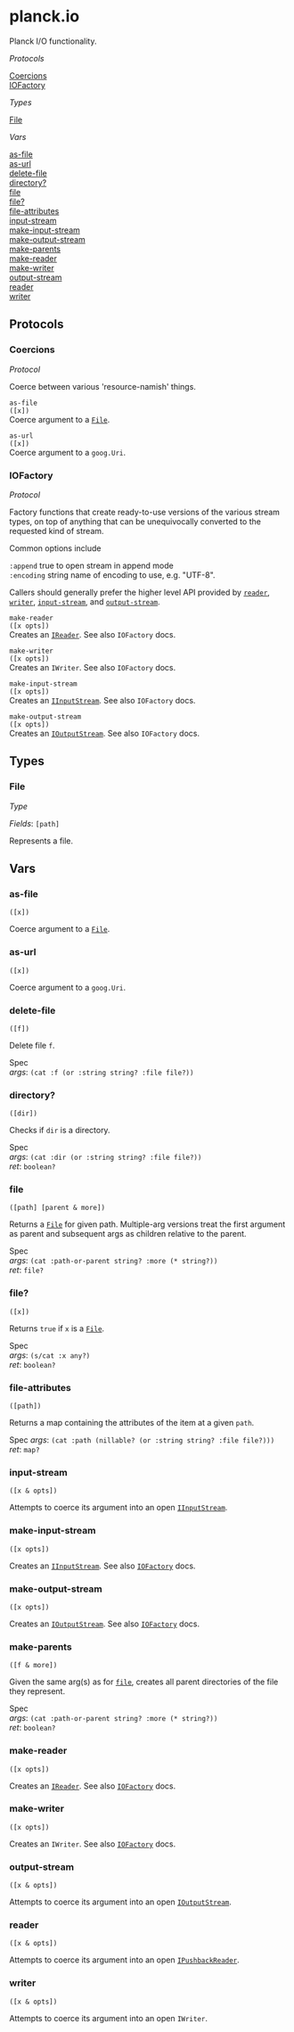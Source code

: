 # planck.io

Planck I/O functionality.

_Protocols_

[Coercions](#Coercions)<br/>
[IOFactory](#IOFactory)<br/>

_Types_

[File](#File)<br/>

_Vars_

[as-file](#as-file)<br/>
[as-url](#as-url)<br/>
[delete-file](#delete-file)<br/>
[directory?](#directory?)<br/>
[file](#file)<br/>
[file?](#file?)<br/>
[file-attributes](#file-attributes)<br/>
[input-stream](#input-stream)<br/>
[make-input-stream](#make-input-stream)<br/>
[make-output-stream](#make-output-stream)<br/>
[make-parents](#make-parents)<br/>
[make-reader](#make-reader)<br/>
[make-writer](#make-writer)<br/>
[output-stream](#output-stream)<br/>
[reader](#reader)<br/>
[writer](#writer)<br/>
   
## Protocols

### <a name="Coercions"></a>Coercions
_Protocol_

  Coerce between various 'resource-namish' things.

  `as-file`<br/>
  `([x])`<br/>
  Coerce argument to a [`File`](#File).

  `as-url`<br/>
  `([x])`<br/>
  Coerce argument to a `goog.Uri`.
  
### <a name="IOFactory"></a>IOFactory
_Protocol_

  Factory functions that create ready-to-use versions of
  the various stream types, on top of anything that can
  be unequivocally converted to the requested kind of stream.

  Common options include

  `:append`   true to open stream in append mode<br/>
  `:encoding`  string name of encoding to use, e.g. "UTF-8".

  Callers should generally prefer the higher level API provided by
  [`reader`](#reader), [`writer`](#writer), [`input-stream`](#input-stream), and [`output-stream`](#output-stream).

  `make-reader`<br/>
  `([x opts])`<br/>
  Creates an [`IReader`](planck-core.html#IReader). See also `IOFactory` docs.

  `make-writer`<br/>
  `([x opts])`<br/>
  Creates an `IWriter`. See also `IOFactory` docs.

  `make-input-stream`<br/>
  `([x opts])`<br/>
  Creates an [`IInputStream`](planck-core.html#IInputStream). See also `IOFactory` docs.

  `make-output-stream`<br/>
  `([x opts])`<br/>
  Creates an [`IOutputStream`](planck-core.html#IOutputStream). See also `IOFactory` docs.

## Types

### <a name="File"></a>File

_Type_

_Fields_: `[path]`

Represents a file.

## Vars

### <a name="as-file"></a>as-file
`([x])`

Coerce argument to a [`File`](#File).
  
### <a name="as-url"></a>as-url
`([x])`

Coerce argument to a `goog.Uri`.

### <a name="delete-file"></a>delete-file
`([f])`

Delete file `f`.

Spec<br/>
 _args_: `(cat :f (or :string string? :file file?))`<br/>
 
### <a name=""></a>directory?
`([dir])`

Checks if `dir` is a directory.

Spec<br/>
 _args_: `(cat :dir (or :string string? :file file?))`<br/>
 _ret_: `boolean?`<br/>
 
### <a name="file"></a>file
`([path] [parent & more])`

Returns a [`File`](#File) for given path.  Multiple-arg
versions treat the first argument as parent and subsequent args as
children relative to the parent.

Spec<br/>
 _args_: `(cat :path-or-parent string? :more (* string?))`<br/>
 _ret_: `file?`

### <a name="file?"></a>file?
`([x])`

Returns `true` if `x` is a [`File`](#File).

Spec<br/>
 _args_: `(s/cat :x any?)`<br/>
 _ret_: `boolean?`
  
### <a name="file-attributes"></a>file-attributes
`([path])`

Returns a map containing the attributes of the item at a given `path`.

Spec
 _args_: `(cat :path (nillable? (or :string string? :file file?)))`<br/>
 _ret_: `map?`
 
### <a name="input-stream"></a>input-stream
`([x & opts])`

Attempts to coerce its argument into an open [`IInputStream`](planck-core.html#IInputStream).

### <a name="make-input-stream"></a>make-input-stream
`([x opts])`

Creates an [`IInputStream`](planck-core.html#IInputStream). See also [`IOFactory`](#IOFactory) docs.
  
### <a name="make-output-stream"></a>make-output-stream
`([x opts])`
  
Creates an [`IOutputStream`](planck-core.html#IOutputStream). See also [`IOFactory`](#IOFactory) docs.

### <a name="make-parents"></a>make-parents
`([f & more])`

Given the same arg(s) as for [`file`](#file), creates all parent directories of
the file they represent.

Spec<br/>
 _args_: `(cat :path-or-parent string? :more (* string?))`<br/>
 _ret_: `boolean?`
  
### <a name="make-reader"></a>make-reader
`([x opts])`

Creates an [`IReader`](planck-core.html#IReader). See also [`IOFactory`](#IOFactory) docs.
  
### <a name="make-writer"></a>make-writer
`([x opts])`

Creates an `IWriter`. See also [`IOFactory`](#IOFactory) docs.
  
### <a name="output-stream"></a>output-stream
`([x & opts])`

Attempts to coerce its argument into an open [`IOutputStream`](planck-core.html#IOutputStream).
  
### <a name="reader"></a>reader
`([x & opts])`

Attempts to coerce its argument into an open [`IPushbackReader`](planck-core.html#IPushbackReader).
  
### <a name="writer"></a>writer
`([x & opts])`

Attempts to coerce its argument into an open `IWriter`.
